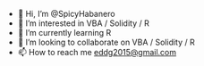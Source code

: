 - 👋 Hi, I’m @SpicyHabanero
- 👀 I’m interested in VBA / Solidity / R
- 🌱 I’m currently learning R
- 💞️ I’m looking to collaborate on VBA / Solidity / R
- 📫 How to reach me eddg2015@gmail.com

<!---
SpicyHabanero/SpicyHabanero is a ✨ special ✨ repository because its `README.md` (this file) appears on your GitHub profile.
You can click the Preview link to take a look at your changes.
--->

